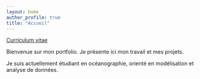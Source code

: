 ```yaml
---
layout: home
author_profile: true
title: "Accueil"
---
```

[Curriculum vitae](/cv/) 

Bienvenue sur mon portfolio. 
Je présente ici mon travail et mes projets. 

Je suis actuellement étudiant en océanographie, orienté en modélisation et analyse de données. 
